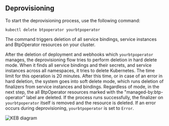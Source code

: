 ## Deprovisioning

To start the deprovisioning process, use the following command:

```
kubectl delete btpoperator yourbtpoperator
```

The command triggers deletion of all service bindings, service instances and BtpOperator resources on your cluster.

After the deletion of deployment and webhooks which `yourbtpoperator` manages, the deprovisioning flow tries to perform deletion in hard delete mode. When it finds all service bindings and their secrets, and service instances across all namespaces, it tries to delete Kubernetes.
The time limit for this operation is 20 minutes.
After this time, or in case of an error in hard deletion, the system goes into soft delete mode, which runs deletion of finalizers from service instances and bindings.
Regardless of mode, in the next step, the all BtpOperator resources marked with the "managed-by:btp-operator" label are deleted.
If the process runs successfully, the finalizer on `yourbtpoperator` itself is removed and the resource is deleted.
If an error occurs during deprovisioning, `yourbtpoperator` is set to `Error`.

![KEB diagram](./assets/keb-architecture.svg)
